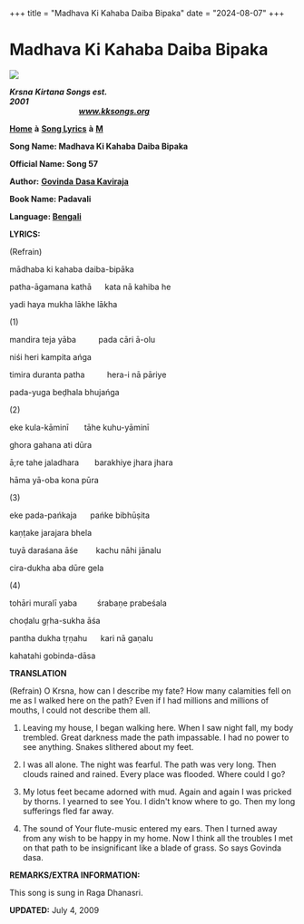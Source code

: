 +++
title = "Madhava Ki Kahaba Daiba Bipaka"
date = "2024-08-07"
+++

# Madhava Ki Kahaba Daiba Bipaka
**[![](http://kksongs.org/image_files/image002.jpg)](http://kksongs.org/)**

**_Krsna_** **_Kirtana Songs est. 2001_**                                                                                                                                                      **_www.kksongs.org_**

**[Home](http://kksongs.org/)** **à** **[Song Lyrics](http://kksongs.org/lyrics.html)** **à** **[M](http://kksongs.org/songs/song_m.html)**

**Song Name: Madhava Ki Kahaba Daiba Bipaka**

**Official Name: Song 57**

**Author:** [**Govinda** **Dasa Kaviraja**](http://kksongs.org/authors/list/govindadasa.html)

**Book Name: Padavali**

**Language: [Bengali](http://kksongs.org/language/list/bengali.html)**

**LYRICS:**

(Refrain)

mādhaba ki kahaba daiba-bipāka

patha-āgamana kathā      kata nā kahiba he

yadi haya mukha lākhe lākha

(1)

mandira teja yāba          pada cāri ā-olu

niśi heri kampita ańga

timira duranta patha          hera-i nā pāriye

pada-yuga beḍhala bhujańga

(2)

eke kula-kāminī       tāhe kuhu-yāminī

ghora gahana ati dūra

ā;re tahe jaladhara       barakhiye jhara jhara

hāma yā-oba kona pūra

(3)

eke pada-pańkaja      pańke bibhūṣita

kaṇṭake jarajara bhela

tuyā daraśana āśe        kachu nāhi jānalu

cira-dukha aba dūre gela

(4)

tohāri muralī yaba         śrabaṇe prabeśala

choḍalu gṛha-sukha āśa

pantha dukha tṛṇahu      kari nā gaṇalu

kahatahi gobinda-dāsa

**TRANSLATION**

(Refrain) O Krsna, how can I describe my fate? How many calamities fell on me as I walked here on the path? Even if I had millions and millions of mouths, I could not describe them all.

1) Leaving my house, I began walking here. When I saw night fall, my body trembled. Great darkness made the path impassable. I had no power to see anything. Snakes slithered about my feet.

2) I was all alone. The night was fearful. The path was very long. Then clouds rained and rained. Every place was flooded. Where could I go?

3) My lotus feet became adorned with mud. Again and again I was pricked by thorns. I yearned to see You. I didn't know where to go. Then my long sufferings fled far away.

4) The sound of Your flute-music entered my ears. Then I turned away from any wish to be happy in my home. Now I think all the troubles I met on that path to be insignificant like a blade of grass. So says Govinda dasa.

**REMARKS/EXTRA INFORMATION:**

This song is sung in Raga Dhanasri.

**UPDATED:** July 4, 2009